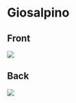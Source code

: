 # Giosalpino
 ## Front
 ![](../images/giosalpino-front.jpg)
 ## Back
 ![](../images/giosalpino-back.jpg)